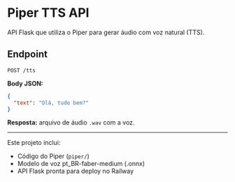 
# Piper TTS API

API Flask que utiliza o Piper para gerar áudio com voz natural (TTS).

## Endpoint

`POST /tts`

**Body JSON:**
```json
{
  "text": "Olá, tudo bem?"
}
```

**Resposta:** arquivo de áudio `.wav` com a voz.

---

Este projeto inclui:

- Código do Piper (`piper/`)
- Modelo de voz pt_BR-faber-medium (.onnx)
- API Flask pronta para deploy no Railway
